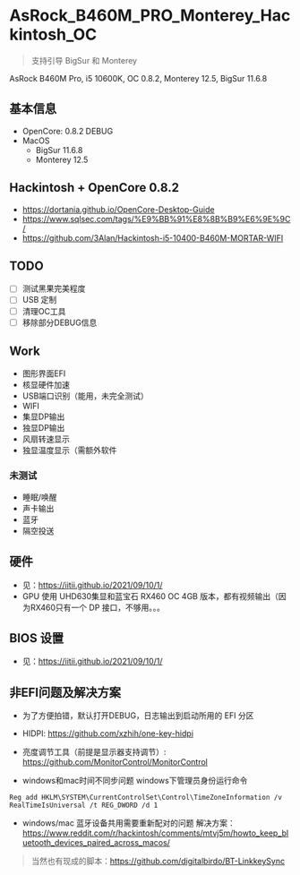 # AsRock_B460M_PRO_Monterey_Hackintosh_OC

> 支持引导 BigSur 和 Monterey  

AsRock B460M Pro, i5 10600K, OC 0.8.2, Monterey 12.5, BigSur 11.6.8

## 基本信息

* OpenCore: 0.8.2 DEBUG
* MacOS
  * BigSur 11.6.8
  * Monterey 12.5

## Hackintosh + OpenCore 0.8.2

* https://dortania.github.io/OpenCore-Desktop-Guide
* https://www.sqlsec.com/tags/%E9%BB%91%E8%8B%B9%E6%9E%9C/
* https://github.com/3Alan/Hackintosh-i5-10400-B460M-MORTAR-WIFI

## TODO
- [ ] 测试黑果完美程度
- [ ] USB 定制
- [ ] 清理OC工具
- [ ] 移除部分DEBUG信息

## Work

* 图形界面EFI
* 核显硬件加速
* USB端口识别（能用，未完全测试）
* WIFI
* 集显DP输出
* 独显DP输出
* 风扇转速显示
* 独显温度显示（需额外软件

### 未测试
* 睡眠/唤醒
* 声卡输出
* 蓝牙
* 隔空投送


## 硬件

* 见：https://iitii.github.io/2021/09/10/1/
* GPU 使用 UHD630集显和蓝宝石 RX460 OC 4GB 版本，都有视频输出（因为RX460只有一个 DP 接口，不够用。。。


## BIOS 设置
* 见：https://iitii.github.io/2021/09/10/1/

## 非EFI问题及解决方案

* 为了方便拍错，默认打开DEBUG，日志输出到启动所用的 EFI 分区

* HIDPI: https://github.com/xzhih/one-key-hidpi
* 亮度调节工具（前提是显示器支持调节）: https://github.com/MonitorControl/MonitorControl

* windows和mac时间不同步问题 windows下管理员身份运行命令
```pwsh
Reg add HKLM\SYSTEM\CurrentControlSet\Control\TimeZoneInformation /v RealTimeIsUniversal /t REG_DWORD /d 1
```
* windows/mac 蓝牙设备共用需要重新配对的问题 解决方案：https://www.reddit.com/r/hackintosh/comments/mtvj5m/howto_keep_bluetooth_devices_paired_across_macos/

> 当然也有现成的脚本：https://github.com/digitalbirdo/BT-LinkkeySync  




